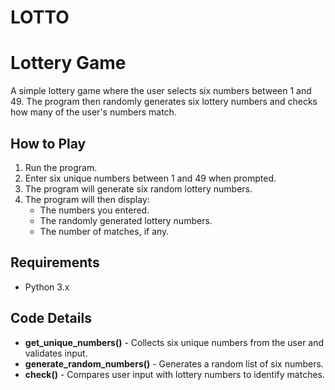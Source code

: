 # LOTTO

# Lottery Game

A simple lottery game where the user selects six numbers between 1 and 49. The program then randomly generates six lottery numbers and checks how many of the user's numbers match.

## How to Play

1. Run the program.
2. Enter six unique numbers between 1 and 49 when prompted.
3. The program will generate six random lottery numbers.
4. The program will then display:
   - The numbers you entered.
   - The randomly generated lottery numbers.
   - The number of matches, if any.

## Requirements

- Python 3.x

## Code Details

- **get_unique_numbers()** - Collects six unique numbers from the user and validates input.
- **generate_random_numbers()** - Generates a random list of six numbers.
- **check()** - Compares user input with lottery numbers to identify matches.
